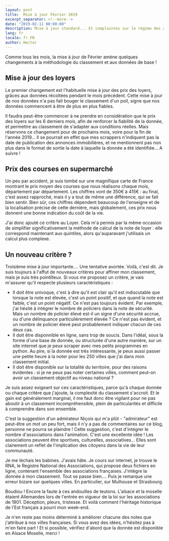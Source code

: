 ```yaml
---
layout: post
title:  Mise à jour Février 2019
excerpt_separator: <!--more-->
date: "2019-02-11 00:00:00"
description: Mise à jour standard... Et complaintes sur le régime des associations en alsace.
lang: fr
locale: fr_FR
author: Hector
---
```


Comme tous les mois, la mise à jour de Février amène quelques changements à la méthodologie du classement et aux données de base ! 


## Mise à jour des loyers

Le premier changement est l'habituelle mise à jour des prix des loyers, grâces aux données récoltées pendant le mois précédent. Cette mise à jour de nos données n'a pas fait bouger le classement d'un poil, signe que nos données commencent à être de plus en plus fiables.

Il faudra peut-être commencer à ne prendre en considération que le prix des loyers sur les 6 derniers mois, afin de renforcer la fiabilité de la donnée, et permettre au classement de s'adapter aux conditions réelles. Mais réservons ce changement pour de prochains mois, voire pour la fin de l'année 2019... Il se pourrait en effet que mes scrappers n'indiquent pas la date de publication des annonces immobilières, et ne mentionnent pas non plus dans le format de sortie la date à laquelle la donnée a été identifiée... A suivre !
<!--more-->
## Prix des courses en supermarché

Un peu par accident, je suis tombé sur une magnifique carte de France montrant le prix moyen des courses que nous réalisons chaque mois, département par département. Les chiffres vont de 350€ à 415€ : au final, c'est assez rapproché, mais il y a tout de même une différence, qui se fait bien sentir. Bien sûr, ces chiffres dépendent beaucoup de l'enseigne et de la localisation précise de cette dernière, mais globalement, ces prix nous donnent une bonne indication du coût de la vie.

J'ai donc ajouté ce critère au Loyer. Cela m'a permis par la même occasion de simplifier significativement la méthode de calcul de la note de loyer : elle correspond maintenant aux quintiles, alors qu'auparavant j'utilisais un calcul plus complexe.

## Un nouveau critère ?

Troisième mise à jour importante.... Une tentative avortée. Voilà, c'est dit. Je suis toujours à l'affut de nouveaux critères pour affiner mon classement, mais je suis très pointilleux. Si vous me proposez un critère, je vais m'assurer qu'il respecte plusieurs caractéristiques :
* Il doit être univoque, c'est à dire qu'il est clair qu'il est indiscutable que lorsque la note est élevée, c'est un point positif, et que quand la note est faible, c'est un point négatif. Ce n'est pas toujours évident. Par exemple, j'ai hésité à intégrer le nombre de policiers dans la note de sécurité. Mais un nombre de policier élevé est-il un signe d'une sécurité accrue, ou d'une délinquance particulièrement élevée ? Ce n'est pas évident, et un nombre de policier élevé peut probablement indiquer chacun de ces deux cas.
* Il doit être disponnible en ligne, sans trop de soucis. Dans l'idéal, sous la forme d'une base de donnée, ou structurée d'une autre manière, sur un site internet que je peux scraper avec mes petits programmes en python. Au pire, si la donnée est très intéressante, je peux aussi passer une petite heure à la noter pour les 250 villes que j'ai dans mon classement initial.
* Il doit être disponible sur la totalité du territoire, pour des raisons évidentes : si je ne peux pas noter certaines villes, comment peut-on avoir un classement objectif au niveau national ?

Je suis assez exigeant sur ces caractéristiques, parce qu'à chaque donnée ou chaque critère que j'ajoute, la complexité du classement s'accroit. Et le gain est généralement marginal, il me faut donc être vigilant pour ne pas aboutir à un classement incompréhensible, plein de particularités et difficile à comprendre dans son ensemble. 

C'est la suggestion d'un admirateur Niçois qui m'a plût - "admirateur" est peut-être un mot un peu fort, mais il n'y a pas de commentaires sur ce blog, personne ne pourra se plaindre ! Cette suggestion, c'est d'intégrer le nombre d'associations dans l'animation. C'est une excellente idée ! Les associations peuvent être sportives, culturelles, associatives... Elles sont clairement un reflet de l'implication des citoyens dans la vie de leur communauté. 

Je me léchais les babines. J'avais hâte. Je cours sur internet, je trouve le RNA, le Registre National des Associations, qui propose deux fichiers en ligne, contenant l'ensemble des associations françaises. J'intègre la donnée à mon classement. Tout se passe bien.... Puis je remarque une erreur bizare sur quelques villes. En particulier, sur Mulhouse et Strasbourg.

Boudiou ! Encore la faute à ces andouilles de teutons. L'alsace et la moselle étaient Allemandes lors de l'entrée en vigueur de la loi sur les associations de 1901. Déception, pleurs, tristesse. Et voilà comment l'héritage historique de l'Est français a pourri mon week-end.

Je n'en reste pas moins déterminé à améliorer chacune des notes que j'attribue à nos villes françaises. Si vous avez des idées, n'hésitez pas à m'en faire part ! Et si possible, vérifiez d'abord que la donnée est disponible en Alsace Moselle, merci !